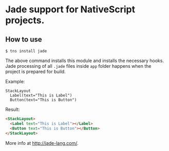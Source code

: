 Jade support for NativeScript projects.
=======================================

How to use
----------
```
$ tns install jade
```

The above command installs this module and installs the necessary hooks. Jade processing of all `.jade` files inside `app` folder happens when the project is prepared for build.

Example:
```Jade
StackLayout
  Label(text="This is Label")
  Button(text="This is Button")
```

Result:
```HTML
<StackLayout>
  <Label text="This is Label"></Label>
  <Button text="This is Button"></Button>
</StackLayout>
```


More info at http://jade-lang.com/.
